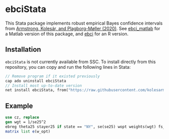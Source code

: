 # ebciStata

This Stata package implements robust empirical Bayes confidence intervals from
[Armstrong, Kolesár, and Plagborg-Møller
(2020)](https://arxiv.org/abs/2004.03448). See [ebci_matlab](https://github.com/mikkelpm/ebci_matlab) for a
Matlab version of this package, and [ebci](https://github.com/kolesarm/ebci) for an R version.

## Installation

`ebciStata` is not currently available from SSC. To install directly from this repository, you can copy and run the following lines in Stata:
```stata
// Remove program if it existed previously
cap ado uninstall ebciStata
// Install most up-to-date version
net install ebciStata, from("https://raw.githubusercontent.com/kolesarm/ebciStata/master")
```

## Example
```stata
use cz, replace
gen wgt = 1/se25^2
ebreg theta25 stayer25 if state == "NY", se(se25) wopt weights(wgt) fs_correction(none) 
matrix list e(w_opt)
```
